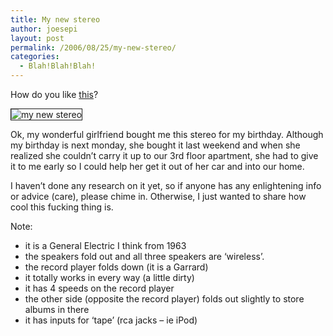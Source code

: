 ```yaml
---
title: My new stereo
author: joesepi
layout: post
permalink: /2006/08/25/my-new-stereo/
categories:
  - Blah!Blah!Blah!
---
```

How do you like <a target="_blank" title="More pics of my new stereo" href="http://www.joesepi.com/gallery/v/life/new-stereo/">this</a>?

<img border="1" alt="my new stereo" title="my new stereo" src="http://www.joesepi.com/gallery/d/2577-2/new-stereo---2.jpg" />

<span class="postbody">Ok, my wonderful girlfriend bought me this stereo for my birthday. Although my birthday is next monday, she bought it last weekend and when she realized she couldn&#8217;t carry it up to our 3rd floor apartment, she had to give it to me early so I could help her get it out of her car and into our home.</span>

I haven&#8217;t done any research on it yet, so if anyone has any enlightening info or advice (care), please chime in. Otherwise, I just wanted to share how cool this fucking thing is.

Note:  
- it is a General Electric I think from 1963  
- the speakers fold out and all three speakers are &#8216;wireless&#8217;.  
- the record player folds down (it is a Garrard)  
- it totally works in every way (a little dirty)  
- it has 4 speeds on the record player  
- the other side (opposite the record player) folds out slightly to store albums in there  
- it has inputs for &#8216;tape&#8217; (rca jacks &#8211; ie iPod)